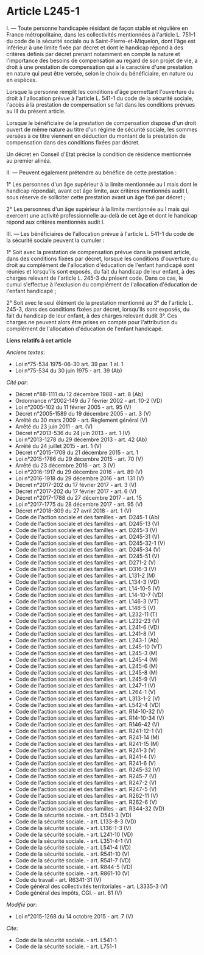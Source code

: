 # Article L245-1

I. ― Toute personne handicapée résidant de façon stable et régulière en France métropolitaine, dans les collectivités
mentionnées à l'article L. 751-1 du code de la sécurité sociale ou à Saint-Pierre-et-Miquelon, dont l'âge est inférieur à une
limite fixée par décret et dont le handicap répond à des critères définis par décret prenant notamment en compte la nature et
l'importance des besoins de compensation au regard de son projet de vie, a droit à une prestation de compensation qui a le
caractère d'une prestation en nature qui peut être versée, selon le choix du bénéficiaire, en nature ou en espèces. 

Lorsque la personne remplit les conditions d'âge permettant l'ouverture du droit à l'allocation prévue à l'article L. 541-1
du code de la sécurité sociale, l'accès à la prestation de compensation se fait dans les conditions prévues au III du présent
article. 

Lorsque le bénéficiaire de la prestation de compensation dispose d'un droit ouvert de même nature au titre d'un régime de
sécurité sociale, les sommes versées à ce titre viennent en déduction du montant de la prestation de compensation dans des
conditions fixées par décret. 

Un décret en Conseil d'Etat précise la condition de résidence mentionnée au premier alinéa. 

II. ― Peuvent également prétendre au bénéfice de cette prestation : 

1° Les personnes d'un âge supérieur à la limite mentionnée au I mais dont le handicap répondait, avant cet âge limite, aux
critères mentionnés audit I, sous réserve de solliciter cette prestation avant un âge fixé par décret ; 

2° Les personnes d'un âge supérieur à la limite mentionnée au I mais qui exercent une activité professionnelle au-delà de cet
âge et dont le handicap répond aux critères mentionnés audit I. 

III. ― Les bénéficiaires de l'allocation prévue à l'article L. 541-1 du code de la sécurité sociale peuvent la cumuler : 

1° Soit avec la prestation de compensation prévue dans le présent article, dans des conditions fixées par décret, lorsque les
conditions d'ouverture du droit au complément de l'allocation d'éducation de l'enfant handicapé sont réunies et lorsqu'ils
sont exposés, du fait du handicap de leur enfant, à des charges relevant de l'article L. 245-3 du présent code. Dans ce cas,
le cumul s'effectue à l'exclusion du complément de l'allocation d'éducation de l'enfant handicapé ; 

2° Soit avec le seul élément de la prestation mentionné au 3° de l'article L. 245-3, dans des conditions fixées par décret,
lorsqu'ils sont exposés, du fait du handicap de leur enfant, à des charges relevant dudit 3°. Ces charges ne peuvent alors
être prises en compte pour l'attribution du complément de l'allocation d'éducation de l'enfant handicapé.

**Liens relatifs à cet article**

_Anciens textes_:

  - Loi n°75-534 1975-06-30 art. 39 par. 1 al. 1
  - Loi n°75-534 du 30 juin 1975 - art. 39 (Ab)

_Cité par_:

  - Décret n°88-1111 du 12 décembre 1988 - art. 8 (Ab)
  - Ordonnance n°2002-149 du 7 février 2002 - art. 10-2 (VD)
  - Loi n°2005-102 du 11 février 2005 - art. 95 (V)
  - Décret n°2005-1589 du 19 décembre 2005 - art. 3 (V)
  - Arrêté du 30 mars 2009 - art. Règlement général (V)
  - Arrêté du 23 juin 2011 - art. (V)
  - Décret n°2013-536 du 24 juin 2013 - art. 1 (V)
  - Loi n°2013-1278 du 29 décembre 2013 - art. 42 (Ab)
  - Arrêté du 24 juillet 2015 - art. 1 (V)
  - Décret n°2015-1709 du 21 décembre 2015 - art. 1
  - Loi n°2015-1786 du 29 décembre 2015 - art. 70 (V)
  - Arrêté du 23 décembre 2016 - art. 3 (V)
  - Loi n°2016-1917 du 29 décembre 2016 - art. 89 (V)
  - Loi n°2016-1918 du 29 décembre 2016 - art. 131 (V)
  - Décret n°2017-202 du 17 février 2017 - art. 3 (V)
  - Décret n°2017-202 du 17 février 2017 - art. 6 (V)
  - Décret n°2017-1788 du 27 décembre 2017 - art. 15
  - Loi n°2017-1775 du 28 décembre 2017 - art. 95 (V)
  - Décret n°2018-309 du 27 avril 2018 - art. 1 (V)
  - Code de l'action sociale et des familles - art. D245-1 (Ab)
  - Code de l'action sociale et des familles - art. D245-13 (V)
  - Code de l'action sociale et des familles - art. D245-3 (V)
  - Code de l'action sociale et des familles - art. D245-31 (V)
  - Code de l'action sociale et des familles - art. D245-32-1 (V)
  - Code de l'action sociale et des familles - art. D245-34 (V)
  - Code de l'action sociale et des familles - art. D245-51 (V)
  - Code de l'action sociale et des familles - art. D271-2 (V)
  - Code de l'action sociale et des familles - art. D316-3 (V)
  - Code de l'action sociale et des familles - art. L131-2 (M)
  - Code de l'action sociale et des familles - art. L134-3 (VD)
  - Code de l'action sociale et des familles - art. L14-10-5 (V)
  - Code de l'action sociale et des familles - art. L14-10-7 (VD)
  - Code de l'action sociale et des familles - art. L146-3 (VT)
  - Code de l'action sociale et des familles - art. L146-5 (V)
  - Code de l'action sociale et des familles - art. L232-11 (T)
  - Code de l'action sociale et des familles - art. L232-23 (V)
  - Code de l'action sociale et des familles - art. L241-6 (VD)
  - Code de l'action sociale et des familles - art. L241-8 (V)
  - Code de l'action sociale et des familles - art. L243-1 (Ab)
  - Code de l'action sociale et des familles - art. L245-10 (VT)
  - Code de l'action sociale et des familles - art. L245-3 (M)
  - Code de l'action sociale et des familles - art. L245-4 (M)
  - Code de l'action sociale et des familles - art. L245-6 (M)
  - Code de l'action sociale et des familles - art. L245-8 (M)
  - Code de l'action sociale et des familles - art. L245-9 (V)
  - Code de l'action sociale et des familles - art. L247-1 (V)
  - Code de l'action sociale et des familles - art. L264-1 (V)
  - Code de l'action sociale et des familles - art. L313-1-2 (V)
  - Code de l'action sociale et des familles - art. L542-4 (VD)
  - Code de l'action sociale et des familles - art. R14-10-32 (V)
  - Code de l'action sociale et des familles - art. R14-10-34 (V)
  - Code de l'action sociale et des familles - art. R146-42 (V)
  - Code de l'action sociale et des familles - art. R241-12-1 (V)
  - Code de l'action sociale et des familles - art. R241-14 (M)
  - Code de l'action sociale et des familles - art. R241-15 (M)
  - Code de l'action sociale et des familles - art. R241-3 (V)
  - Code de l'action sociale et des familles - art. R241-4 (V)
  - Code de l'action sociale et des familles - art. R241-6 (V)
  - Code de l'action sociale et des familles - art. R245-32 (V)
  - Code de l'action sociale et des familles - art. R245-7 (V)
  - Code de l'action sociale et des familles - art. R247-2 (V)
  - Code de l'action sociale et des familles - art. R247-5 (V)
  - Code de l'action sociale et des familles - art. R262-11 (V)
  - Code de l'action sociale et des familles - art. R262-6 (V)
  - Code de l'action sociale et des familles - art. R344-32 (VD)
  - Code de la sécurité sociale. - art. D541-3 (VD)
  - Code de la sécurité sociale. - art. L133-8-3 (VD)
  - Code de la sécurité sociale. - art. L136-1-3 (V)
  - Code de la sécurité sociale. - art. L241-10 (VD)
  - Code de la sécurité sociale. - art. L351-4-1 (V)
  - Code de la sécurité sociale. - art. L541-4 (VD)
  - Code de la sécurité sociale. - art. R541-10 (V)
  - Code de la sécurité sociale. - art. R541-7 (VD)
  - Code de la sécurité sociale. - art. R844-5 (VD)
  - Code de la sécurité sociale. - art. R861-10 (V)
  - Code du travail - art. R6341-31 (V)
  - Code général des collectivités territoriales - art. L3335-3 (V)
  - Code général des impôts, CGI. - art. 81 (V)

_Modifié par_:

  - Loi n°2015-1268 du 14 octobre 2015 - art. 7 (V)

_Cite_:

  - Code de la sécurité sociale. - art. L541-1
  - Code de la sécurité sociale. - art. L751-1
